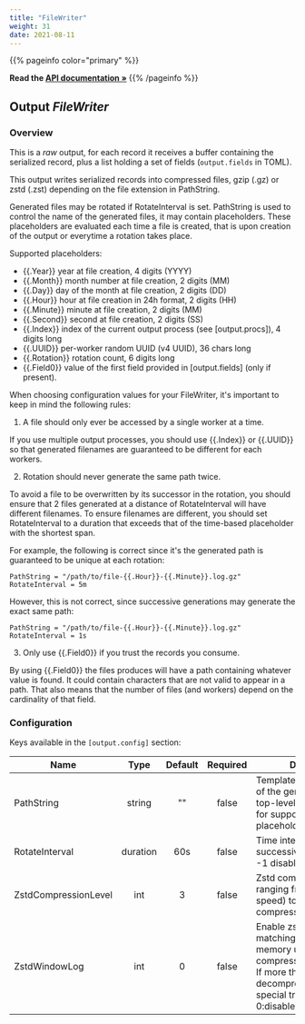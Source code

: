 ```yaml
---
title: "FileWriter"
weight: 31
date: 2021-08-11
---
```

{{% pageinfo color="primary" %}}

**Read the [API documentation &raquo;](https://pkg.go.dev/github.com/AdRoll/baker/output#FileWriter)**
{{% /pageinfo %}}

## Output *FileWriter*

### Overview
This is a *raw* output, for each record it receives a buffer containing the serialized record, plus a list holding a set of fields (`output.fields` in TOML).


This output writes serialized records into compressed files, gzip (.gz) or zstd
(.zst) depending on the file extension in PathString.

Generated files may be rotated if RotateInterval is set. PathString is used to
control the name of the generated files, it may contain placeholders. These
placeholders are evaluated each time a file is created, that is upon creation
of the output or everytime a rotation takes place.

Supported placeholders:
 - {{.Year}}      year at file creation, 4 digits (YYYY)
 - {{.Month}}     month number at file creation, 2 digits (MM)
 - {{.Day}}       day of the month at file creation, 2 digits (DD)
 - {{.Hour}}      hour at file creation in 24h format, 2 digits (HH)
 - {{.Minute}}    minute at file creation, 2 digits (MM)
 - {{.Second}}    second at file creation, 2 digits (SS)
 - {{.Index}}     index of the current output process (see [output.procs]), 4 digits long
 - {{.UUID}}      per-worker random UUID (v4 UUID), 36 chars long
 - {{.Rotation}}  rotation count, 6 digits long
 - {{.Field0}}    value of the first field provided in [output.fields] (only if present).
 
When choosing configuration values for your FileWriter, it's important to keep in mind
the following rules:

 1. A file should only ever be accessed by a single worker at a time.

If you use multiple output processes, you should use {{.Index}} or {{.UUID}} 
so that generated filenames are guaranteed to be different for each workers.

 2. Rotation should never generate the same path twice.
 
To avoid a file to be overwritten by its successor in the rotation, you should ensure
that 2 files generated at a distance of RotateInterval will have different filenames.
To ensure filenames are different, you should set RotateInterval to a duration that 
exceeds that of the time-based placeholder with the shortest span.

For example, the following is correct since it's the generated path is guaranteed to
be unique at each rotation:

    PathString = "/path/to/file-{{.Hour}}-{{.Minute}}.log.gz" 
    RotateInterval = 5m

However, this is not correct, since successive generations may generate the exact same 
path:

    PathString = "/path/to/file-{{.Hour}}-{{.Minute}}.log.gz" 
    RotateInterval = 1s

 3. Only use {{.Field0}} if you trust the records you consume.

By using {{.Field0}} the files produces will have a path containing whatever value
is found. It could contain characters that are not valid to appear in a path. That also
means that the number of files (and workers) depend on the cardinality of that field.

### Configuration

Keys available in the `[output.config]` section:

|Name|Type|Default|Required|Description|
|----|:--:|:-----:|:------:|-----------|
| PathString| string| ""| false| Template describing names of the generated files. See top-level documentation for supported placeholders..|
| RotateInterval| duration| 60s| false| Time interval between 2 successive file rotations. -1 disabled rotation.|
| ZstdCompressionLevel| int| 3| false| Zstd compression level, ranging from 1 (best speed) to 19 (best compression).|
| ZstdWindowLog| int| 0| false| Enable zstd long distance matching. Increase memory usage for both compressor/decompressor. If more than 27 the decompressor requires special treatment. 0:disabled.|

